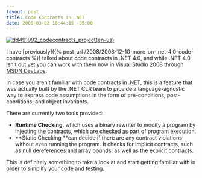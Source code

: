 ```yaml
---
layout: post
title: Code Contracts in .NET
date: 2009-03-02 18:44:15 -05:00
---
```


[![dd491992_codecontracts_project(en-us)](http://gwb.blob.core.windows.net/sdorman/WindowsLiveWriter/CodeContractsin.NET_10367/dd491992_codecontracts_project(en-us)_thumb.png "dd491992_codecontracts_project(en-us)")](http://gwb.blob.core.windows.net/sdorman/WindowsLiveWriter/CodeContractsin.NET_10367/dd491992_codecontracts_project(en-us)_2.png) 

I have [previously]({% post_url /2008/2008-12-10-more-on-.net-4.0-code-contracts %}) talked about code contracts in .NET 4.0, and while .NET 4.0 isn’t out yet you can work with them now in Visual Studio 2008 through [MSDN DevLabs](http://msdn.microsoft.com/en-us/devlabs/dd491992.aspx).

In case you aren’t familiar with code contracts in .NET, this is a feature that was actually built by the .NET CLR team to provide a language-agnostic way to express code assumptions in the form of pre-conditions, post-conditions, and object invariants.

There are currently two tools provided:

*   **Runtime Checking**, which uses a binary rewriter to modify a program by injecting the contracts, which are checked as part of program execution.
*   **Static Checking **can decide if there are any contract violations without even running the program. It checks for implicit contracts, such as null dereferences and array bounds, as well as the explicit contracts.   

This is definitely something to take a look at and start getting familiar with in order to simplify your code and testing.
